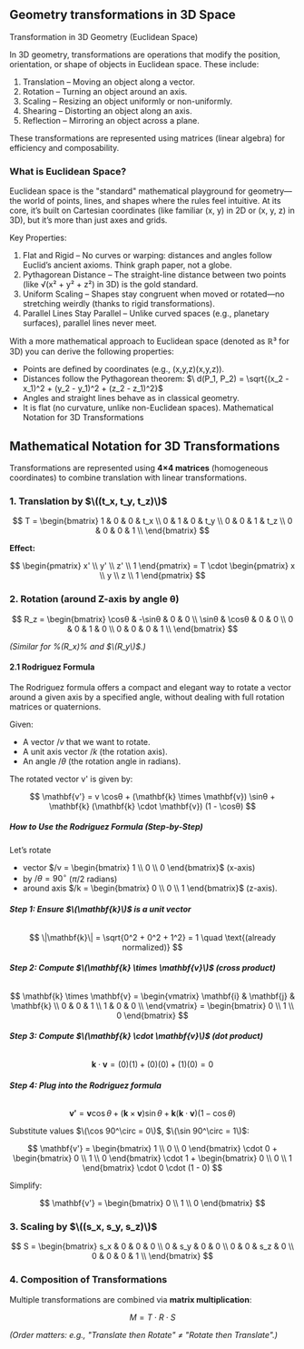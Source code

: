 ## Geometry transformations in 3D Space

Transformation in 3D Geometry (Euclidean Space)

In 3D geometry, transformations are operations that modify the position, orientation, or shape of objects in Euclidean space. These include:

1. Translation – Moving an object along a vector.
2. Rotation – Turning an object around an axis.
3. Scaling – Resizing an object uniformly or non-uniformly.
4. Shearing – Distorting an object along an axis.
5. Reflection – Mirroring an object across a plane.

These transformations are represented using matrices (linear algebra) for efficiency and composability.

### What is Euclidean Space?

Euclidean space is the "standard" mathematical playground for geometry—the world of points, lines, and shapes where the rules feel intuitive. At its core, it’s built on Cartesian coordinates (like familiar (x, y) in 2D or (x, y, z) in 3D), but it’s more than just axes and grids.

Key Properties:
1. Flat and Rigid – No curves or warping: distances and angles follow Euclid’s ancient axioms. Think graph paper, not a globe.
2. Pythagorean Distance – The straight-line distance between two points (like √(x² + y² + z²) in 3D) is the gold standard.
3. Uniform Scaling – Shapes stay congruent when moved or rotated—no stretching weirdly (thanks to rigid transformations).
4. Parallel Lines Stay Parallel – Unlike curved spaces (e.g., planetary surfaces), parallel lines never meet.

With a more mathematical approach to Euclidean space (denoted as ℝ³ for 3D)  you can derive the following properties:
- Points are defined by coordinates (e.g., (x,y,z)(x,y,z)).
- Distances follow the Pythagorean theorem: $\ d(P_1, P_2) = \sqrt{(x_2 - x_1)^2 + (y_2 - y_1)^2 + (z_2 - z_1)^2}$
- Angles and straight lines behave as in classical geometry.
- It is flat (no curvature, unlike non-Euclidean spaces).
Mathematical Notation for 3D Transformations

## Mathematical Notation for 3D Transformations  
Transformations are represented using **4×4 matrices** (homogeneous coordinates) to combine translation with linear transformations.

### 1. Translation by $\((t_x, t_y, t_z)\)$  
$$
T = \begin{bmatrix}
1 & 0 & 0 & t_x \\
0 & 1 & 0 & t_y \\
0 & 0 & 1 & t_z \\
0 & 0 & 0 & 1 \\
\end{bmatrix}
$$  

**Effect:**  

$$
\begin{pmatrix} x' \\ y' \\ z' \\ 1 \end{pmatrix} = T \cdot \begin{pmatrix} x \\ y \\ z \\ 1 \end{pmatrix}
$$

### 2. Rotation (around Z-axis by angle θ)  

$$
R_z = \begin{bmatrix}
\cosθ & -\sinθ & 0 & 0 \\
\sinθ & \cosθ & 0 & 0 \\
0 & 0 & 1 & 0 \\
0 & 0 & 0 & 1 \\
\end{bmatrix}
$$  

*(Similar for %\(R_x\)% and $\(R_y\)$.)*

####  2.1 Rodriguez Formula

The Rodriguez formula offers a compact and elegant way to rotate a vector around a given axis by a specified angle, without dealing with full rotation matrices or quaternions.

Given:
- A vector $/v$ that we want to rotate.
- A unit axis vector $/k$ (the rotation axis).
- An angle $/θ$ (the rotation angle in radians).

The rotated vector v' is given by:

$$
\mathbf{v'} = v \cosθ + (\mathbf{k} \times \mathbf{v}) \sinθ + \mathbf{k} (\mathbf{k} \cdot \mathbf{v}) (1 - \cosθ)
$$


##### How to Use the Rodriguez Formula (Step-by-Step)

Let’s rotate 
- vector $/v = \begin{bmatrix} 1 \\ 0 \\ 0 \end{bmatrix}$ (x-axis) 
- by $/\theta = 90^\circ$ ($\pi/2$ radians) 
- around axis $/k = \begin{bmatrix} 0 \\ 0 \\ 1 \end{bmatrix}$ (z-axis).

###### **Step 1: Ensure $\(\mathbf{k}\)$ is a unit vector**
$$
\|\mathbf{k}\| = \sqrt{0^2 + 0^2 + 1^2} = 1 \quad \text{(already normalized)}
$$

###### **Step 2: Compute $\(\mathbf{k} \times \mathbf{v}\)$ (cross product)**
$$
\mathbf{k} \times \mathbf{v} = 
\begin{vmatrix}
\mathbf{i} & \mathbf{j} & \mathbf{k} \\
0 & 0 & 1 \\
1 & 0 & 0 \\
\end{vmatrix} = \begin{bmatrix} 0 \\ 1 \\ 0 \end{bmatrix}
$$

###### **Step 3: Compute $\(\mathbf{k} \cdot \mathbf{v}\)$ (dot product)**
$$
\mathbf{k} \cdot \mathbf{v} = (0)(1) + (0)(0) + (1)(0) = 0
$$

###### **Step 4: Plug into the Rodriguez formula**

$$
\mathbf{v'} = \mathbf{v} \cos \theta + (\mathbf{k} \times \mathbf{v}) \sin \theta + \mathbf{k} (\mathbf{k} \cdot \mathbf{v}) (1 - \cos \theta)
$$

Substitute values $\(\cos 90^\circ = 0\)$, $\(\sin 90^\circ = 1\)$:

$$
\mathbf{v'} = \begin{bmatrix} 1 \\ 0 \\ 0 \end{bmatrix} \cdot 0 + \begin{bmatrix} 0 \\ 1 \\ 0 \end{bmatrix} \cdot 1 + \begin{bmatrix} 0 \\ 0 \\ 1 \end{bmatrix} \cdot 0 \cdot (1 - 0)
$$

Simplify:

$$
\mathbf{v'} = \begin{bmatrix} 0 \\ 1 \\ 0 \end{bmatrix}
$$



### 3. Scaling by $\((s_x, s_y, s_z)\)$  

$$
S = \begin{bmatrix}
s_x & 0 & 0 & 0 \\
0 & s_y & 0 & 0 \\
0 & 0 & s_z & 0 \\
0 & 0 & 0 & 1 \\
\end{bmatrix}
$$

### 4. Composition of Transformations  
Multiple transformations are combined via **matrix multiplication**:  

$$
M = T \cdot R \cdot S
$$  

*(Order matters: e.g., "Translate then Rotate" ≠ "Rotate then Translate".)*
